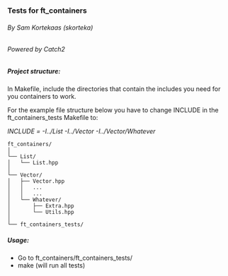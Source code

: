 ### Tests for ft_containers
###### _By Sam Kortekaas (skorteka)_

###### _Powered by Catch2_


##### Project structure:

In Makefile, include the directories that contain the includes you need for you containers to work. 

For the example file structure below you have to change INCLUDE in the ft_containers_tests Makefile to:

_INCLUDE = -I../List -I../Vector -I../Vector/Whatever_

    ft_containers/
    │
    └── List/
    │   └── List.hpp
    │
    └── Vector/
    │   ├── Vector.hpp
    │   │   ...
    │   │   ...
    │   └── Whatever/
    │       ├── Extra.hpp
    │       └── Utils.hpp
    │
    └── ft_containers_tests/

##### Usage:
- Go to ft_containers/ft_containers_tests/
- make (will run all tests)

